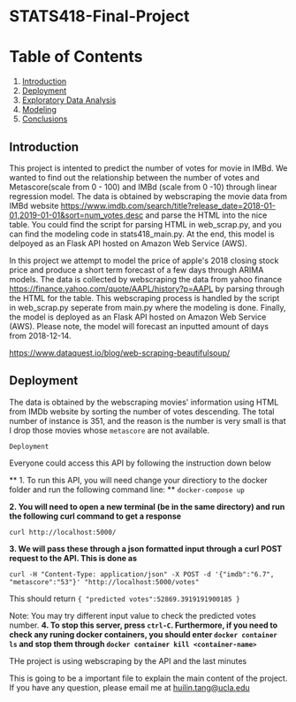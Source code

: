 # STATS418-Final-Project

# Table of Contents
1. [Introduction](README.md#Introduction)
2. [Deployment](README.md#Deployment)
3. [Exploratory Data Analysis](README.md#exploratory-data-analysis)
4. [Modeling](README.md#Modeling)
5. [Conclusions](README.md#Conclusions)

## Introduction

This project is intented to predict the number of votes for movie in IMBd. We wanted to find out the relationship between the number of votes and Metascore(scale from 0 - 100) and IMBd (scale from 0 -10) through linear regression model. The data is obtained by webscraping the movie data from IMBd website https://www.imdb.com/search/title?release_date=2018-01-01,2019-01-01&sort=num_votes,desc and parse the HTML into the nice table. You could find the script for parsing HTML in web_scrap.py, and you can find the modeling code in stats418_main.py. At the end, this model is delpoyed as an Flask API hosted on Amazon Web Service (AWS). 

In this project we attempt to model the price of apple's 2018 closing stock price and produce a short term forecast of a few days through ARIMA models. The data is collected by webscraping the data from yahoo finance https://finance.yahoo.com/quote/AAPL/history?p=AAPL by parsing through the HTML for the table. This webscraping process is handled by the script in web_scrap.py seperate from main.py where the modeling is done. Finally, the model is deployed as an Flask API hosted on Amazon Web Service (AWS). Please note, the model will forecast an inputted amount of days from 2018-12-14.



https://www.dataquest.io/blog/web-scraping-beautifulsoup/
## Deployment



The data is obtained by the webscraping movies' information using HTML from IMDb website by sorting the number of votes descending. The total number of instance is 351, and the reason is the number is very small is that I drop those movies whose `metascore` are not available. 


```
Deployment 
```
Everyone could access this API by following the instruction down below

** 1. To run this API, you will need change your directiory to the docker folder and run the following command line: **
`docker-compose up`

**2. You will need to open a new terminal (be in the same directory) and run the following curl command to get a response**

`curl http://localhost:5000/`

**3. We will pass these through a json formatted input through a curl POST request to the API. This is done as**

`curl -H "Content-Type: application/json" -X POST -d '{"imdb":"6.7", "metascore":"53"}' "http://localhost:5000/votes"`

This should return 
`{
  "predicted votes":52869.3919191900185
}`

Note: You may try different input value to check the predicted votes number.
**4. To stop this server, press `ctrl-C`. Furthermore, if you need to check any runing docker containers, you should enter `docker container ls` and stop them through `docker container kill <container-name>`**



THe project is using webscraping by the API and the last minutes 

This is going to be a important file to explain the main content of the project.
If you have any question, please email me at huilin.tang@ucla.edu

